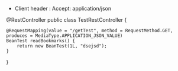 - Client header :  Accept: application/json


@RestController
public class TestRestController {

	@RequestMapping(value = "/getTest", method = RequestMethod.GET, produces = MediaType.APPLICATION_JSON_VALUE)
	BeanTest readBookmarks() {
		return new BeanTest(1L, "dsejsd");
	}
}